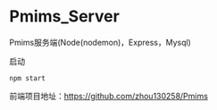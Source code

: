# Pmims_Server
Pmims服务端(Node(nodemon)，Express，Mysql)

启动
```
npm start
```

前端项目地址：https://github.com/zhou130258/Pmims

